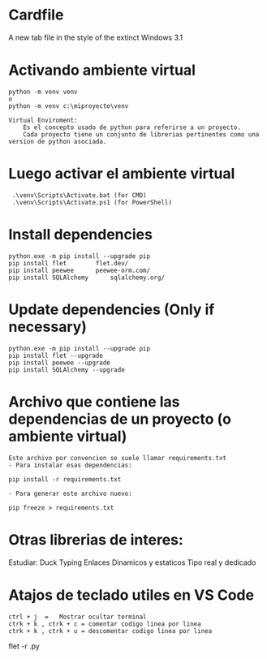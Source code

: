 # Cardfile
A new tab file in the style of the extinct Windows 3.1

# Activando ambiente virtual
```
python -m venv venv
o
python -m venv c:\miproyecto\venv
```
    Virtual Enviroment:
        Es el concepto usado de python para referirse a un proyecto.
        Cada proyecto tiene un conjunto de librerias pertinentes como una version de python asociada.

 # Luego activar el ambiente virtual
 ```
  .\venv\Scripts\Activate.bat (for CMD)
  .\venv\Scripts\Activate.ps1 (for PowerShell)
 ```
# Install dependencies
    python.exe -m pip install --upgrade pip
    pip install flet        flet.dev/
    pip install peewee      peewee-orm.com/
    pip install SQLAlchemy      sqlalchemy.org/

# Update dependencies (Only if necessary)
    python.exe -m pip install --upgrade pip
    pip install flet --upgrade
    pip install peewee --upgrade
    pip install SQLAlchemy --upgrade

 # Archivo que contiene las dependencias de un proyecto (o ambiente virtual)
    Este archivo por convencion se suele llamar requirements.txt
    - Para instalar esas dependencias: 
```
pip install -r requirements.txt
```
    - Para generar este archivo nuevo:
```
pip freeze > requirements.txt
```

# Otras librerias de interes:


Estudiar:
    Duck Typing
    Enlaces Dinamicos y estaticos
    Tipo real y dedicado


# Atajos de teclado utiles en VS Code

    ctrl + j  =   Mostrar ocultar terminal
    ctrk + k , ctrk + c = comentar codigo linea por linea
    ctrk + k , ctrk + u = descomentar codigo linea por linea

flet -r <name of file>.py